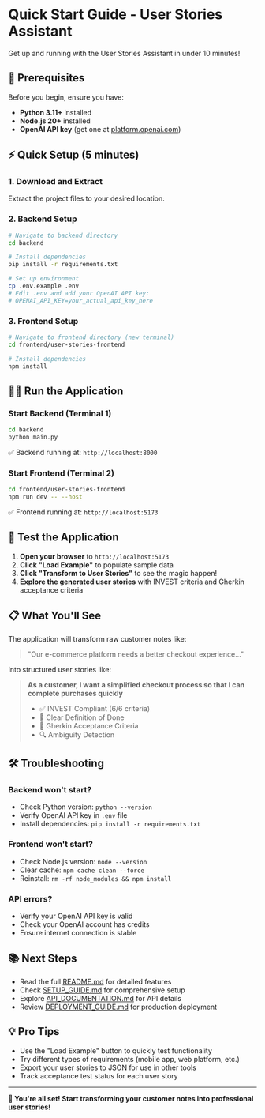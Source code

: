 # Quick Start Guide - User Stories Assistant

Get up and running with the User Stories Assistant in under 10 minutes!

## 🚀 Prerequisites

Before you begin, ensure you have:
- **Python 3.11+** installed
- **Node.js 20+** installed  
- **OpenAI API key** (get one at [platform.openai.com](https://platform.openai.com))

## ⚡ Quick Setup (5 minutes)

### 1. Download and Extract
Extract the project files to your desired location.

### 2. Backend Setup
```bash
# Navigate to backend directory
cd backend

# Install dependencies
pip install -r requirements.txt

# Set up environment
cp .env.example .env
# Edit .env and add your OpenAI API key:
# OPENAI_API_KEY=your_actual_api_key_here
```

### 3. Frontend Setup
```bash
# Navigate to frontend directory (new terminal)
cd frontend/user-stories-frontend

# Install dependencies
npm install
```

## 🏃‍♂️ Run the Application

### Start Backend (Terminal 1)
```bash
cd backend
python main.py
```
✅ Backend running at: `http://localhost:8000`

### Start Frontend (Terminal 2)
```bash
cd frontend/user-stories-frontend
npm run dev -- --host
```
✅ Frontend running at: `http://localhost:5173`

## 🎯 Test the Application

1. **Open your browser** to `http://localhost:5173`
2. **Click "Load Example"** to populate sample data
3. **Click "Transform to User Stories"** to see the magic happen!
4. **Explore the generated user stories** with INVEST criteria and Gherkin acceptance criteria

## 📋 What You'll See

The application will transform raw customer notes like:
> "Our e-commerce platform needs a better checkout experience..."

Into structured user stories like:
> **As a customer, I want a simplified checkout process so that I can complete purchases quickly**
> 
> - ✅ INVEST Compliant (6/6 criteria)
> - 📝 Clear Definition of Done
> - 🧪 Gherkin Acceptance Criteria
> - 🔍 Ambiguity Detection

## 🛠️ Troubleshooting

### Backend won't start?
- Check Python version: `python --version`
- Verify OpenAI API key in `.env` file
- Install dependencies: `pip install -r requirements.txt`

### Frontend won't start?
- Check Node.js version: `node --version`
- Clear cache: `npm cache clean --force`
- Reinstall: `rm -rf node_modules && npm install`

### API errors?
- Verify your OpenAI API key is valid
- Check your OpenAI account has credits
- Ensure internet connection is stable

## 📚 Next Steps

- Read the full [README.md](README.md) for detailed features
- Check [SETUP_GUIDE.md](SETUP_GUIDE.md) for comprehensive setup
- Explore [API_DOCUMENTATION.md](API_DOCUMENTATION.md) for API details
- Review [DEPLOYMENT_GUIDE.md](DEPLOYMENT_GUIDE.md) for production deployment

## 💡 Pro Tips

- Use the "Load Example" button to quickly test functionality
- Try different types of requirements (mobile app, web platform, etc.)
- Export your user stories to JSON for use in other tools
- Track acceptance test status for each user story

---

**🎉 You're all set! Start transforming your customer notes into professional user stories!**

